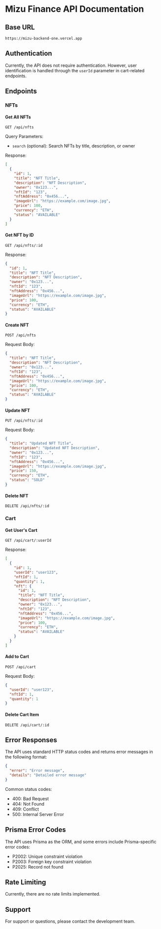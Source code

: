 # Mizu Finance API Documentation

## Base URL

```
https://mizu-backend-one.vercel.app
```

## Authentication

Currently, the API does not require authentication. However, user identification is handled through the `userId` parameter in cart-related endpoints.

## Endpoints

### NFTs

#### Get All NFTs

```
GET /api/nfts
```

Query Parameters:

- `search` (optional): Search NFTs by title, description, or owner

Response:

```json
[
  {
    "id": 1,
    "title": "NFT Title",
    "description": "NFT Description",
    "owner": "0x123...",
    "nftId": "123",
    "nftAddress": "0x456...",
    "imageUrl": "https://example.com/image.jpg",
    "price": 100,
    "currency": "ETH",
    "status": "AVAILABLE"
  }
]
```

#### Get NFT by ID

```
GET /api/nfts/:id
```

Response:

```json
{
  "id": 1,
  "title": "NFT Title",
  "description": "NFT Description",
  "owner": "0x123...",
  "nftId": "123",
  "nftAddress": "0x456...",
  "imageUrl": "https://example.com/image.jpg",
  "price": 100,
  "currency": "ETH",
  "status": "AVAILABLE"
}
```

#### Create NFT

```
POST /api/nfts
```

Request Body:

```json
{
  "title": "NFT Title",
  "description": "NFT Description",
  "owner": "0x123...",
  "nftId": "123",
  "nftAddress": "0x456...",
  "imageUrl": "https://example.com/image.jpg",
  "price": 100,
  "currency": "ETH",
  "status": "AVAILABLE"
}
```

#### Update NFT

```
PUT /api/nfts/:id
```

Request Body:

```json
{
  "title": "Updated NFT Title",
  "description": "Updated NFT Description",
  "owner": "0x123...",
  "nftId": "123",
  "nftAddress": "0x456...",
  "imageUrl": "https://example.com/image.jpg",
  "price": 150,
  "currency": "ETH",
  "status": "SOLD"
}
```

#### Delete NFT

```
DELETE /api/nfts/:id
```

### Cart

#### Get User's Cart

```
GET /api/cart/:userId
```

Response:

```json
[
  {
    "id": 1,
    "userId": "user123",
    "nftId": 1,
    "quantity": 1,
    "nft": {
      "id": 1,
      "title": "NFT Title",
      "description": "NFT Description",
      "owner": "0x123...",
      "nftId": "123",
      "nftAddress": "0x456...",
      "imageUrl": "https://example.com/image.jpg",
      "price": 100,
      "currency": "ETH",
      "status": "AVAILABLE"
    }
  }
]
```

#### Add to Cart

```
POST /api/cart
```

Request Body:

```json
{
  "userId": "user123",
  "nftId": 1,
  "quantity": 1
}
```

#### Delete Cart Item

```
DELETE /api/cart/:id
```

## Error Responses

The API uses standard HTTP status codes and returns error messages in the following format:

```json
{
  "error": "Error message",
  "details": "Detailed error message"
}
```

Common status codes:

- 400: Bad Request
- 404: Not Found
- 409: Conflict
- 500: Internal Server Error

## Prisma Error Codes

The API uses Prisma as the ORM, and some errors include Prisma-specific error codes:

- P2002: Unique constraint violation
- P2003: Foreign key constraint violation
- P2025: Record not found

## Rate Limiting

Currently, there are no rate limits implemented.

## Support

For support or questions, please contact the development team.
